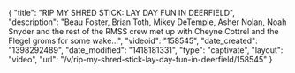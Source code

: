{
    "title": "RIP MY SHRED STICK: LAY DAY FUN IN DEERFIELD",
    "description": "Beau Foster, Brian Toth, Mikey DeTemple, Asher Nolan, Noah Snyder and the rest of the RMSS crew met up with Cheyne Cottrel and the Flegel groms for some wake...",
    "videoid": "158545",
    "date_created": "1398292489",
    "date_modified": "1418181331",
    "type": "captivate",
    "layout": "video",
    "url": "\/v\/rip-my-shred-stick-lay-day-fun-in-deerfield\/158545"
}